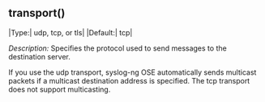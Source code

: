 ## transport()

|Type:|      udp, tcp, or tls|
|Default:|   tcp|

*Description:* Specifies the protocol used to send messages to the
destination server.

If you use the udp transport, syslog-ng OSE automatically sends
multicast packets if a multicast destination address is specified. The
tcp transport does not support multicasting.
